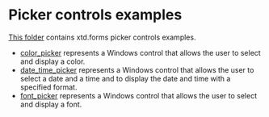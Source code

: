 # Picker controls examples

[This folder](.) contains xtd.forms picker controls examples.

* [color_picker](color_picker/README.md) represents a Windows control that allows the user to select and display a color.
* [date_time_picker](date_time_picker/README.md) represents a Windows control that allows the user to select a date and a time and to display the date and time with a specified format.
* [font_picker](font_picker/README.md) represents a Windows control that allows the user to select and display a font.
